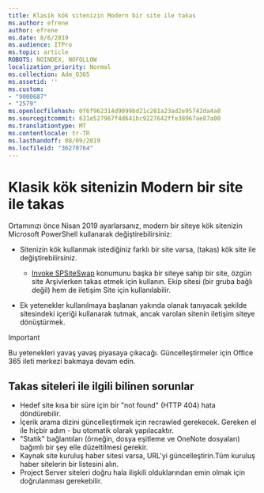 ```yaml
---
title: Klasik kök sitenizin Modern bir site ile takas
ms.author: efrene
author: efrene
ms.date: 8/6/2019
ms.audience: ITPro
ms.topic: article
ROBOTS: NOINDEX, NOFOLLOW
localization_priority: Normal
ms.collection: Adm_O365
ms.assetid: ''
ms.custom:
- "9000687"
- "2579"
ms.openlocfilehash: 0f6f962314d9099bd21c281a23ad2e95742da4a8
ms.sourcegitcommit: 631e527967f4d641bc9227642ffe38967ae87a00
ms.translationtype: MT
ms.contentlocale: tr-TR
ms.lasthandoff: 08/09/2019
ms.locfileid: "36270764"
---
```

# <a name="swap-your-classic-root-site-with-a-modern-site"></a>Klasik kök sitenizin Modern bir site ile takas

Ortamınızı önce Nisan 2019 ayarlarsanız, modern bir siteye kök sitenizin Microsoft PowerShell kullanarak değiştirebilirsiniz:

- Sitenizin kök kullanmak istediğiniz farklı bir site varsa, (takas) kök site ile değiştirebilirsiniz. 
    - [Invoke SPSiteSwap](https://docs.microsoft.com/powershell/module/sharepoint-online/invoke-spositeswap?view=sharepoint-ps) konumunu başka bir siteye sahip bir site, özgün site Arşivlerken takas etmek için kullanın. Ekip sitesi (bir gruba bağlı değil) hem de iletişim Site için kullanılabilir. 

- Ek yetenekler kullanılmaya başlanan yakında olanak tanıyacak şekilde sitesindeki içeriği kullanarak tutmak, ancak varolan sitenin iletişim siteye dönüştürmek. 
>[!Important]
>Bu yetenekleri yavaş yavaş piyasaya çıkacağı. Güncelleştirmeler için Office 365 ileti merkezi bakmaya devam edin. 

## <a name="known-issues-with-swapping-sites"></a>Takas siteleri ile ilgili bilinen sorunlar

- Hedef site kısa bir süre için bir "not found" (HTTP 404) hata döndürebilir.
- İçerik arama dizini güncelleştirmek için recrawled gerekecek. Gereken el ile hiçbir adım - bu otomatik olarak yapılacaktır.
- "Statik" bağlantıları (örneğin, dosya eşitleme ve OneNote dosyaları) bağımlı bir şey elle düzeltilmesi gerekir.
- Kaynak site kuruluş haber sitesi varsa, URL'yi güncelleştirin.Tüm kuruluş haber sitelerin bir listesini alın.
- Project Server siteleri doğru hala ilişkili olduklarından emin olmak için doğrulanması gerekebilir.





